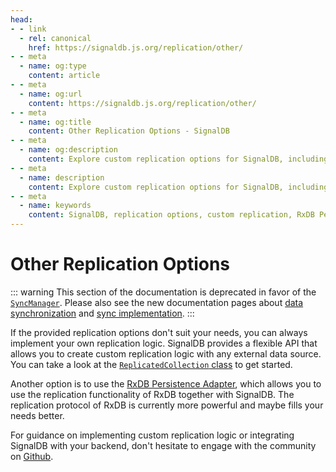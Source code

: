 ```yaml
---
head:
- - link
  - rel: canonical
    href: https://signaldb.js.org/replication/other/
- - meta
  - name: og:type
    content: article
- - meta
  - name: og:url
    content: https://signaldb.js.org/replication/other/
- - meta
  - name: og:title
    content: Other Replication Options - SignalDB
- - meta
  - name: og:description
    content: Explore custom replication options for SignalDB, including implementing your own replication logic and using the RxDB Persistence Adapter. Note that this documentation is deprecated; refer to the SyncManager and new synchronization pages for the latest information.
- - meta
  - name: description
    content: Explore custom replication options for SignalDB, including implementing your own replication logic and using the RxDB Persistence Adapter. Note that this documentation is deprecated; refer to the SyncManager and new synchronization pages for the latest information.
- - meta
  - name: keywords
    content: SignalDB, replication options, custom replication, RxDB Persistence Adapter, SyncManager, data synchronization, backend integration, ReplicatedCollection, SignalDB documentation
---
```

# Other Replication Options

::: warning
This section of the documentation is deprecated in favor of the [`SyncManager`](/sync/reference/). Please also see the new documentation pages about [data synchronization](/sync/) and [sync implementation](/sync/implementation/).
:::

If the provided replication options don't suit your needs, you can always implement your own replication logic. SignalDB provides a flexible API that allows you to create custom replication logic with any external data source. You can take a look at the [`ReplicatedCollection` class](https://github.com/maxnowack/signaldb/blob/main/packages/signaldb/src/ReplicatedCollection.ts) to get started.

Another option is to use the [RxDB Persistence Adapter](/data-persistence/rxdb/), which allows you to use the replication functionality of RxDB together with SignalDB. The replication protocol of RxDB is currently more powerful and maybe fills your needs better.

For guidance on implementing custom replication logic or integrating SignalDB with your backend, don't hesitate to engage with the community on [Github](https://github.com/maxnowack/signaldb/discussions).
```
